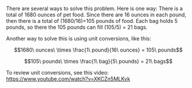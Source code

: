 There are several ways to solve this problem. Here is one way: There is
a total of 1680 ounces of pet food. Since there are 16 ounces in each
pound, then there is a total of (1680/16)=105 pounds of food. Each bag
holds 5 pounds, so there the 105 pounds can fill (105/5) = 21 bags.

Another way to solve this is using unit conversions, like this:

$$1680\ ounces\  \times \frac{1\ pound}{16\ ounces} = 105\ pounds$$

$$105\ pounds\  \times \frac{1\ bag}{5\ pounds} = 21\ bags$$

To review unit conversions, see this video:
<https://www.youtube.com/watch?v=XKCZn5MLKvk>
